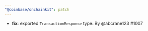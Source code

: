 ```yaml
---
"@coinbase/onchainkit": patch
---
```


- **fix**: exported `TransactionResponse` type. By @abcrane123 #1007
